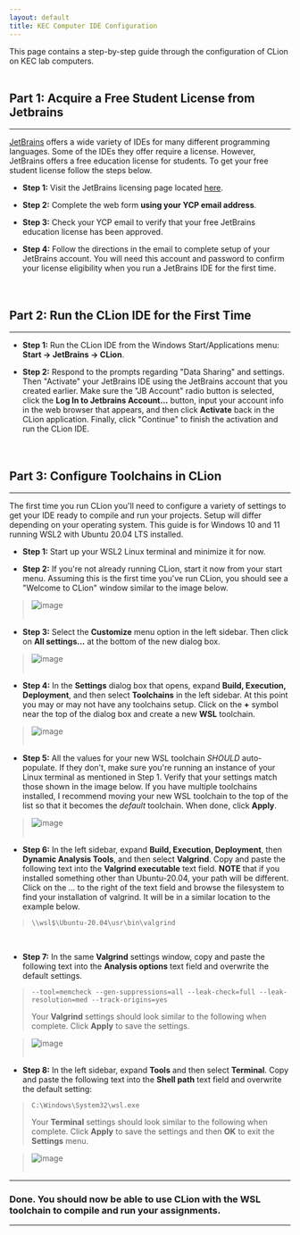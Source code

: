 ```yaml
---
layout: default
title: KEC Computer IDE Configuration
---
```


This page contains a step-by-step guide through the configuration of CLion on KEC lab 
computers.
<br><br>



## Part 1: Acquire a Free Student License from Jetbrains

---

[JetBrains](https://www.jetbrains.com) offers a wide variety of IDEs for many different 
programming languages.  Some of the IDEs they offer require a license.  However, JetBrains 
offers a free education license for students.  To get your free student license follow
the steps below.


* **Step 1:** Visit the JetBrains licensing page located 
[here](https://www.jetbrains.com/shop/eform/students).


* **Step 2:** Complete the web form **using your YCP email address**.


* **Step 3:** Check your YCP email to verify that your free JetBrains education license 
has been approved. 


* **Step 4:** Follow the directions in the email to complete setup of your JetBrains account.
You will need this account and password to confirm your license eligibility when you run
a JetBrains IDE for the first time.
<br><br><br>



## Part 2: Run the CLion IDE for the First Time

---

* **Step 1:** Run the CLion IDE from the Windows Start/Applications menu: **Start -> JetBrains -> CLion**.


* **Step 2:** Respond to the prompts regarding "Data Sharing" and settings.  Then "Activate" 
your JetBrains IDE using the JetBrains account that you created earlier.  Make sure the 
"JB Account" radio button is selected, click the **Log In to Jetbrains Account...** button, 
input your account info in the web browser that appears, and then click **Activate** back in
the CLion application. Finally, click "Continue" to finish the activation and run the 
CLion IDE.
<br><br><br>



## Part 3: Configure Toolchains in CLion

---

The first time you run CLion you'll need to configure a variety of settings to get your 
IDE ready to compile and run your projects.  Setup will differ depending on your operating 
system.  This guide is for Windows 10 and 11 running WSL2 with Ubuntu 20.04 LTS installed.


* **Step 1:** Start up your WSL2 Linux terminal and minimize it for now.


* **Step 2:** If you're not already running CLion, start it now from your start menu. 
Assuming this is the first time you've run CLion, you should see a 
"Welcome to CLion" window similar to the image below.

> ![image](kecComputer_clion_config_images/step02.png)
<br><br>


* **Step 3:** Select the **Customize** menu option in the left sidebar.  Then click on 
**All settings...** at the bottom of the new dialog box.

> ![image](kecComputer_clion_config_images/step03.png)
<br><br>


* **Step 4:** In the **Settings** dialog box that opens, expand **Build, Execution, Deployment**,
and then select **Toolchains** in the left sidebar. At this point you may or may not have any 
toolchains setup. Click on the **+** symbol near the top of the dialog box and create a 
new **WSL** toolchain.

> ![image](kecComputer_clion_config_images/step04.png)
<br><br>


* **Step 5:** All the values for your new WSL toolchain _SHOULD_ auto-populate. If they
don't, make sure you're running an instance of your Linux terminal as mentioned in Step 1.
Verify that your settings match those shown in the image below.  If you have multiple 
toolchains installed, I recommend moving your new WSL toolchain to the top of the list so
that it becomes the _default_ toolchain.  When done, click **Apply**.

> ![image](kecComputer_clion_config_images/step05.png)
<br><br>


* **Step 6:** In the left sidebar, expand **Build, Execution, Deployment**, then 
**Dynamic Analysis Tools**, and then select **Valgrind**. Copy and paste the following 
text into the **Valgrind executable** text field. **NOTE** that if you installed something 
other than Ubuntu-20.04, your path will be different. Click on the *...* to the right of 
the text field and browse the filesystem to find your installation of valgrind. It will 
be in a similar location to the example below.
> ```
> \\wsl$\Ubuntu-20.04\usr\bin\valgrind
> ```
<br>


* **Step 7:** In the same **Valgrind** settings window, copy and paste the following text 
into the **Analysis options** text field and overwrite the default settings.
> ```
> --tool=memcheck --gen-suppressions=all --leak-check=full --leak-resolution=med --track-origins=yes
> ```
> Your **Valgrind** settings should look similar to the following when complete. 
Click **Apply** to save the settings.

> ![image](kecComputer_clion_config_images/step07.png)
<br><br>


* **Step 8:** In the left sidebar, expand **Tools** and then select **Terminal**.  Copy and 
paste the following text into the **Shell path** text field and overwrite the default 
setting:
> ```
> C:\Windows\System32\wsl.exe
> ```
> Your **Terminal** settings should look similar to the following when complete. Click 
**Apply** to save the settings and then **OK** to exit the **Settings** menu.

> ![image](kecComputer_clion_config_images/step08.png)
<br><br>


---

### Done. You should now be able to use CLion with the WSL toolchain to compile and run your assignments.

--- 



